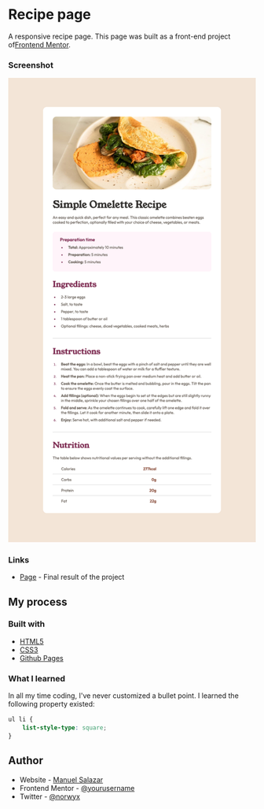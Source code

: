 # Recipe page

A responsive recipe page. This page was built as a front-end project of[Frontend Mentor](https://www.frontendmentor.io/challenges/recipe-page-KiTsR8QQKm). 

### Screenshot

![Recipe Page](./assets/images/final-results.png)

### Links

- [Page](https://norwyx.github.io/recipe-page/) - Final result of the project

## My process

### Built with

- [HTML5](https://developer.mozilla.org/es/docs/HTML/HTML5)
- [CSS3](https://developer.mozilla.org/es/docs/Web/CSS/CSS3)
- [Github Pages](https://pages.github.com/)


### What I learned

In all my time coding, I've never customized a bullet point. I learned the following property existed:

```css
ul li {
    list-style-type: square;
}
```

## Author

- Website - [Manuel Salazar](manuelsalazardev.netlify.app)
- Frontend Mentor - [@yourusername](https://www.frontendmentor.io/profile/Norwyx)
- Twitter - [@norwyx](https://www.twitter.com/norwyx)
